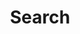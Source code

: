 ---
title: "Search" # in any language you want
layout: "search" # necessary for search
# url: "/archive"
# description: "Description for Search"
summary: "search"
placeholder: "Looking for something?"
---